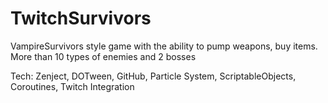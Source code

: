 # TwitchSurvivors

VampireSurvivors style game with the ability to pump weapons, buy items. More than 10 types of enemies and 2 bosses

Tech: Zenject, DOTween, GitHub, Particle System, ScriptableObjects, Coroutines, Twitch Integration


